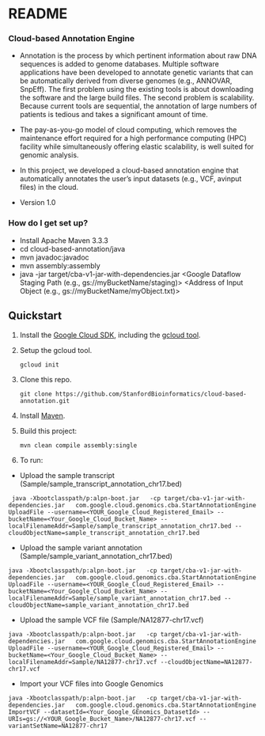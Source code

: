 # README #

### Cloud-based Annotation Engine ###

* Annotation is the process by which pertinent information about raw DNA sequences is added to genome databases. Multiple software applications have been developed to annotate genetic variants that can be automatically derived  from diverse genomes (e.g., ANNOVAR, SnpEff). The first problem using the existing tools is about downloading the software and the large build files. The second problem is scalability. Because current tools are sequential, the annotation of large numbers of patients is tedious and takes a significant amount of time. 

* The pay-as-you-go model of cloud computing, which removes the maintenance effort required for a high performance computing (HPC) facility while simultaneously offering elastic scalability, is well suited for genomic analysis.

* In this project, we developed a cloud-based annotation engine that automatically annotates the user’s input datasets (e.g., VCF, avinput files) in the cloud.

* Version 1.0

### How do I get set up? ###

* Install Apache Maven 3.3.3 
* cd cloud-based-annotation/java
* mvn javadoc:javadoc
* mvn assembly:assembly
* java -jar target/cba-v1-jar-with-dependencies.jar <Cloud Project ID> <ReferenceSetId> <DatasetId> <Google Dataflow Staging Path (e.g., gs://myBucketName/staging)> <Address of Input Object (e.g., gs://myBucketName/myObject.txt)> <Address of Output Object>


## Quickstart

1. Install the [Google Cloud SDK](https://cloud.google.com/sdk/), including the [gcloud tool](https://cloud.google.com/sdk/gcloud/).

1. Setup the gcloud tool.

   ```
   gcloud init
   ```

1. Clone this repo.

   ```
   git clone https://github.com/StanfordBioinformatics/cloud-based-annotation.git
   ```

1. Install [Maven](http://maven.apache.org/).

1. Build this project:

   ```
   mvn clean compile assembly:single
   ```
1. To run:

* Upload the sample transcript (Sample/sample_transcript_annotation_chr17.bed)
 
 ```
  java -Xbootclasspath/p:alpn-boot.jar   -cp target/cba-v1-jar-with-dependencies.jar   com.google.cloud.genomics.cba.StartAnnotationEngine UploadFile --username=<YOUR_Google_Cloud_Registered_Email> --bucketName=<Your_Google_Cloud_Bucket_Name> --localFilenameAddr=Sample/sample_transcript_annotation_chr17.bed --cloudObjectName=sample_transcript_annotation_chr17.bed
  ```
 
* Upload the sample variant annotation (Sample/sample_variant_annotation_chr17.bed)

```
java -Xbootclasspath/p:alpn-boot.jar   -cp target/cba-v1-jar-with-dependencies.jar   com.google.cloud.genomics.cba.StartAnnotationEngine UploadFile --username=<YOUR_Google_Cloud_Registered_Email> --bucketName=<Your_Google_Cloud_Bucket_Name> --localFilenameAddr=Sample/sample_variant_annotation_chr17.bed --cloudObjectName=sample_variant_annotation_chr17.bed
``` 

* Upload the sample VCF file (Sample/NA12877-chr17.vcf)

```
java -Xbootclasspath/p:alpn-boot.jar   -cp target/cba-v1-jar-with-dependencies.jar   com.google.cloud.genomics.cba.StartAnnotationEngine UploadFile --username=<YOUR_Google_Cloud_Registered_Email> --bucketName=<Your_Google_Cloud_Bucket_Name> --localFilenameAddr=Sample/NA12877-chr17.vcf --cloudObjectName=NA12877-chr17.vcf
``` 


* Import your VCF files into Google Genomics
```
java -Xbootclasspath/p:alpn-boot.jar   -cp target/cba-v1-jar-with-dependencies.jar   com.google.cloud.genomics.cba.StartAnnotationEngine ImportVCF --datasetId=<Your_Google_GEnomics_DatasetId> --URIs=gs://<YOUR_Google_Bucket_Name>/NA12877-chr17.vcf --variantSetName=NA12877-chr17
``` 



